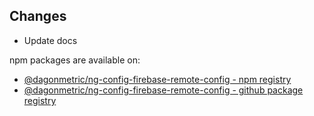 ## Changes

* Update docs

npm packages are available on:

* [@dagonmetric/ng-config-firebase-remote-config - npm registry](https://www.npmjs.com/package/@dagonmetric/ng-config-firebase-remote-config)
* [@dagonmetric/ng-config-firebase-remote-config - github package registry](https://github.com/DagonMetric/ng-config-firebase-remote-config/packages)

